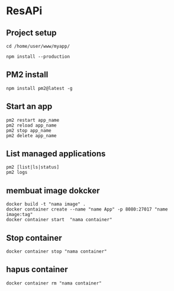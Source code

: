 # ResAPi

## Project setup

```
cd /home/user/www/myapp/
```

```
npm install --production
```

## PM2 install

```
npm install pm2@latest -g
```

## Start an app

```
pm2 restart app_name
pm2 reload app_name
pm2 stop app_name
pm2 delete app_name
```

## List managed applications

```
pm2 [list|ls|status]
pm2 logs
```

## membuat image dokcker

```
docker build -t "nama image" .
docker container create --name "name App" -p 8080:27017 "name image:tag"
docker container start  "nama container"
```

## Stop container

```
docker container stop "nama container"
```

## hapus container

```
docker container rm "nama container"
```
